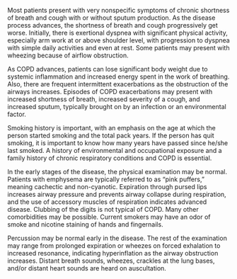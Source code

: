 Most patients present with very nonspecific symptoms of chronic shortness of breath and cough with or without sputum production. As the disease process advances, the shortness of breath and cough progressively get worse. Initially, there is exertional dyspnea with significant physical activity, especially arm work at or above shoulder level, with progression to dyspnea with simple daily activities and even at rest. Some patients may present with wheezing because of airflow obstruction.

As COPD advances, patients can lose significant body weight due to systemic inflammation and increased energy spent in the work of breathing. Also, there are frequent intermittent exacerbations as the obstruction of the airways increases. Episodes of COPD exacerbations may present with increased shortness of breath, increased severity of a cough, and increased sputum, typically brought on by an infection or an environmental factor.

Smoking history is important, with an emphasis on the age at which the person started smoking and the total pack years. If the person has quit smoking, it is important to know how many years have passed since he/she last smoked. A history of environmental and occupational exposure and a family history of chronic respiratory conditions and COPD is essential.

In the early stages of the disease, the physical examination may be normal. Patients with emphysema are typically referred to as “pink puffers,” meaning cachectic and non-cyanotic. Expiration through pursed lips increases airway pressure and prevents airway collapse during respiration, and the use of accessory muscles of respiration indicates advanced disease. Clubbing of the digits is not typical of COPD. Many other comorbidities may be possible. Current smokers may have an odor of smoke and nicotine staining of hands and fingernails.

Percussion may be normal early in the disease. The rest of the examination may range from prolonged expiration or wheezes on forced exhalation to increased resonance, indicating hyperinflation as the airway obstruction increases. Distant breath sounds, wheezes, crackles at the lung bases, and/or distant heart sounds are heard on auscultation.
